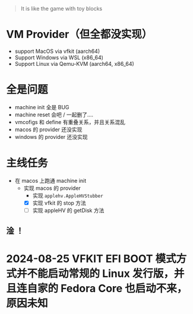 > It is like the game with toy blocks


# VM Provider（但全都没实现）
- support MacOS via vfkit (aarch64)
- Support Windows via WSL (x86_64)
- Support Linux via Qemu-KVM (aarch64, x86_64)


# 全是问题
- machine init 全是 BUG
- machine reset 会吧 / 一起删了....
- vmcofigs 和 define 有重叠关系，并且关系混乱
- macos 的 provider 还没实现
- windows 的 provider 还没实现


# 主线任务
- 在 macos 上跑通 machine init
  - 实现 macos 的 provider
    - 实现 `applehv.AppleHVStubber`
    - [X] 实现 vfkit 的 stop 方法
    - [ ] 实现 appleHV 的 getDisk 方法

## 淦 ！

# 2024-08-25 VFKIT EFI BOOT 模式方式并不能启动常规的 Linux 发行版，并且连自家的 Fedora Core 也启动不来，原因未知